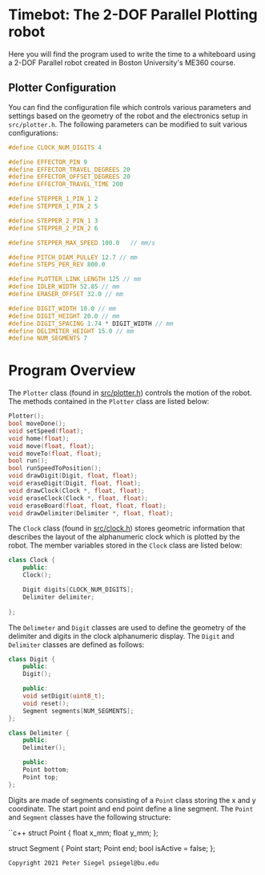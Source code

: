 # Timebot: The 2-DOF Parallel Plotting robot

Here you will find the program used to write the time to a whiteboard using a 2-DOF Parallel robot created in Boston University's ME360 course.

## Plotter Configuration
You can find the configuration file which controls various parameters and settings based on the geometry of the robot and the electronics setup in `src/plotter.h`. The following parameters can be modified to suit various configurations:

```c++
#define CLOCK_NUM_DIGITS 4

#define EFFECTOR_PIN 9
#define EFFECTOR_TRAVEL_DEGREES 20
#define EFFECTOR_OFFSET_DEGREES 20
#define EFFECTOR_TRAVEL_TIME 200

#define STEPPER_1_PIN_1 2
#define STEPPER_1_PIN_2 5

#define STEPPER_2_PIN_1 3
#define STEPPER_2_PIN_2 6

#define STEPPER_MAX_SPEED 100.0   // mm/s

#define PITCH_DIAM_PULLEY 12.7 // mm
#define STEPS_PER_REV 800.0

#define PLOTTER_LINK_LENGTH 125 // mm
#define IDLER_WIDTH 52.85 // mm
#define ERASER_OFFSET 32.0 // mm

#define DIGIT_WIDTH 10.0 // mm
#define DIGIT_HEIGHT 20.0 // mm
#define DIGIT_SPACING 1.74 * DIGIT_WIDTH // mm
#define DELIMITER_HEIGHT 15.0 // mm
#define NUM_SEGMENTS 7
```

# Program Overview

The `Plotter` class (found in [src/plotter.h](src/plotter.h)) controls the motion of the robot. The methods contained in the `Plotter` class are listed below:

```c++
Plotter();
bool moveDone();
void setSpeed(float);
void home(float);
void move(float, float);
void moveTo(float, float);
bool run();
bool runSpeedToPosition();
void drawDigit(Digit, float, float);
void eraseDigit(Digit, float, float);
void drawClock(Clock *, float, float);
void eraseClock(Clock *, float, float);
void eraseBoard(float, float, float, float);
void drawDelimiter(Delimiter *, float, float);
```

The `Clock` class (found in [src/clock.h](src/clock.h)) stores geometric information that describes the layout of the alphanumeric clock which is plotted by the robot. The member variables stored in the `Clock` class are listed below:

```c++
class Clock {
    public:
    Clock();

    Digit digits[CLOCK_NUM_DIGITS];
    Delimiter delimiter;
    
};
```
The `Delimeter` and `Digit` classes are used to define the geometry of the delimiter and digits in the clock alphanumeric display. The `Digit` and `Delimiter` classes are defined as follows:

```c++
class Digit {
    public:
    Digit();

    public:
    void setDigit(uint8_t);
    void reset();
    Segment segments[NUM_SEGMENTS];
};

class Delimiter {
    public:
    Delimiter();

    public:
    Point bottom;
    Point top;
};
```
Digits are made of segments consisting of a `Point` class storing the x and y coordinate. The start point and end point define a line segment. The `Point` and `Segment` classes have the following structure:

``c++
struct Point {
    float x_mm;
    float y_mm;
};

struct Segment {
    Point start;
    Point end;
    bool isActive = false;
};
```
Copyright 2021 Peter Siegel psiegel@bu.edu